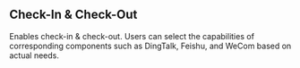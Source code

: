  ## Check-In & Check-Out
Enables check-in & check-out. Users can select the capabilities of corresponding components such as DingTalk, Feishu, and WeCom based on actual needs.


